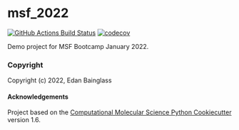 msf_2022
==============================
[//]: # (Badges)
[![GitHub Actions Build Status](https://github.com/REPLACE_WITH_OWNER_ACCOUNT/msf_2022/workflows/CI/badge.svg)](https://github.com/REPLACE_WITH_OWNER_ACCOUNT/msf_2022/actions?query=workflow%3ACI)
[![codecov](https://codecov.io/gh/REPLACE_WITH_OWNER_ACCOUNT/msf_2022/branch/master/graph/badge.svg)](https://codecov.io/gh/REPLACE_WITH_OWNER_ACCOUNT/msf_2022/branch/master)


Demo project for MSF Bootcamp January 2022.

### Copyright

Copyright (c) 2022, Edan Bainglass


#### Acknowledgements
 
Project based on the 
[Computational Molecular Science Python Cookiecutter](https://github.com/molssi/cookiecutter-cms) version 1.6.
